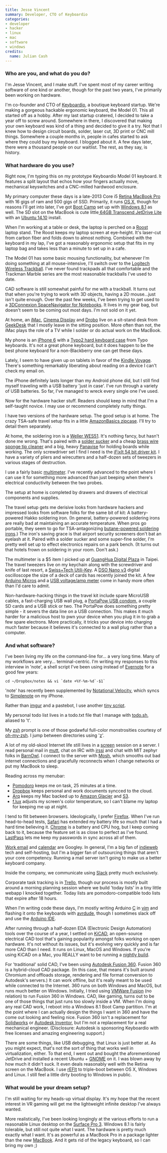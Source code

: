 ```yaml
---
title: Jesse Vincent
summary: Developer, CTO of Keyboardio
categories:
- developer
- hacker
- linux
- mac
- software
- windows
credits:
  name: Julian Cash
---
```


### Who are you, and what do you do?

I'm Jesse Vincent, and I make stuff. I've spent most of my career writing software of one kind or another, though for the past two years, I've primarily been working on hardware.

I'm co-founder and CTO of [Keyboardio](http://www.keyboard.io/ "Jesse's keyboard startup."), a boutique keyboard startup. We're making a gorgeous hackable ergonomic keyboard, the Model 01. This all started off as a hobby. After my last startup cratered, I decided to take a year off to screw around. Somewhere in there, I discovered that making your own keyboard was kind of a thing and decided to give it a try. Not that I knew how to design circuit boards, solder, laser cut, 3D print or CNC mill things. Somewhere a couple months in, people in cafes started to ask where they could buy my keyboard. I blogged about it. A few days later, there were a thousand people on our waitlist. The rest, as they say, is history.

### What hardware do you use?

Right now, I'm typing this on my prototype Keyboardio Model 01 keyboard. It features a split layout that echos how your fingers actually move, mechanical keyswitches and a CNC-milled hardwood enclosure.

My primary computer these days is a late-2013 Core i5 [Retina MacBook Pro][macbook-pro] with 16 gigs of ram and 500 gigs of SSD. Primarily, it runs [OS X][macos], though for reasons I'll get into later, I've got [Boot Camp][boot-camp] set up with [Windows 8.1][windows-8] as well. The SD slot on the MacBook is cute little[ 64GB Transcend JetDrive Lite][jetdrive-lite] with an [Ubuntu 14.10][ubuntu] install.

When I'm working at a table or desk, the laptop is perched on a [Roost][] laptop stand. The Roost keeps my laptop screen at eye-height. It's laser-cut from carbon fiber and folds down to almost nothing. Combined with the keyboard in my lap, I've got a reasonably ergonomic setup that fits in my laptop bag and takes less than a minute to set up in a cafe.

The Model 01 has some basic mousing functionality, but whenever I'm doing something at all mouse-intensive, I'll switch over to the [Logitech Wireless Trackball][wireless-trackball-m570]. I've never found trackpads all that comfortable and the Trackman Marble series are the most reasonable trackballs I've used to date.

CAD software is still somewhat painful for me with a trackball. It turns out that when you're trying to work with 3D objects, having a 2D mouse...just isn't quite enough. Over the past few weeks, I've been trying to get used to a [3DConnexion SpaceNavigator for Notebooks][spacenavigator-notebook]. It lives in my gear bag, but doesn't seem to be coming out most days. I'm not sold on it yet.

At home, an [iMac][], [Cinema Display][cinema-display] and [Drobo][] live on a sit-stand desk from [GeekDesk][] that I mostly leave in the sitting position. More often than not, the iMac plays the role of a TV while I solder or do actual work on the MacBook.

My phone is an [iPhone 6][iphone-6] with a [Typo2 hard keyboard case][typo2] from Typo keyboards. It's not a great phone keyboard, but it does happen to be the best phone keyboard for a non-Blackberry one can get these days.

Lately, I seem to have given up on tablets in favor of the [Kindle Voyage][kindle-voyage]. There's something remarkably liberating about reading on a device I can't check my email on.

The iPhone definitely lasts longer than my Android phone did, but I still find myself traveling with a USB battery 'just in case'. I've run through a variety of USB batteries. So far, I've managed to wreck every single one I've used.

Now for the hardware hacker stuff. Readers should keep in mind that I'm a self-taught novice. I may use or recommend completely nutty things.

I have two versions of the hardware setup. The good setup is at home. The crazy TSA-safe travel setup fits in a little [AmazonBasics zipcase][amazonbasics-universal-travel-case]. I'll try to detail them separately.

At home, the soldering iron is a [Weller WES51][wes51]. It's nothing fancy, but hasn't done me wrong. That's paired with a [solder sucker][solder-sucker] and a cheap [brass wire sponge tip cleaner][brass-sponge-solder-tip-cleaner] and a big, heavy [Panavise][pv-201] for holding boards while working. The only screwdriver set I find I need is the [iFixIt 54 bit driver kit][54-bit-driver-kit]. I have a variety of pliers and wirecutters and a half-dozen sets of tweezers in various stages of destruction.

I use a fairly basic [multimeter][ex330]. I've recently advanced to the point where I can use it for something more advanced than just beeping when there's electrical conductivity between the two probes.

The setup at home is completed by drawers and drawers of electrical components and supplies.

The travel setup gets me derisive looks from hardware hackers and impressed looks from software folks for the same bit of kit: A battery-powered Hakko soldering iron. (In general, battery-powered soldering irons are really bad at maintaining an accurate temperature. When pros go portable, they seem to go for TSA-antagonizing [butane-powered soldering irons][solderpro-50].) The iron's saving grace is that airport security screeners don't bat an eyelash at it. Paired with a solder sucker and some super-fine solder, I'm pretty well set up to effect electronics repairs on a park bench. (It turns out that hotels frown on soldering in your room. Don't ask.)

The multimeter is a $5 item I picked up at [GuangHua Digital Plaza](http://www.gh3c.com.tw/ "A six story electronics market in Taipei.") in Taipei. The travel tweezers live on my keychain along with the screwdriver and knife of last resort, a [Swiss+Tech Utili-Key][utili-key]. A [DSO Nano v3][dso-nano-v3] digital oscilloscope the size of a deck of cards has recently joined the kit. A few [Arduino Micros][arduino-micro] and a [USB voltage/amp meter][usb-mini-charger-doctor] come in handy more often than I'd care to admit.

Non-hardware-hacking things in the travel kit include spare MicroUSB cables, a fast-charging USB wall plug, a [PortaPow USB condom][fast-charge-data-block-usb-adaptor], a couple SD cards and a USB stick or two. The PortaPow does something pretty simple - it severs the data line on a USB connection. This makes it much harder for a malicious host to pwn your device when you plug it in to grab a few spare electrons. More practically, it tricks your device into charging much faster because it believes it's connected to a wall plug rather than a computer.

### And what software?

I've been living my life on the command-line for... a very long time. Many of my workflows are very... terminal-centric. I'm writing my responses to this interview in 'note', a shell script I've been using instead of [Evernote][] for a good few years:

    cd ~/Dropbox/notes && vi `date +%Y-%m-%d`-$1`

'note' has recently been supplemented by [Notational Velocity][notational-velocity], which syncs to [Simplenote][simplenote-ios] on my iPhone.

Rather than [imgur][] and a pastebot, I use another [tiny script](https://github.com/obra/bin/blob/master/tempfiler "Jesse's custom image-sharing script on GitHub.").

My personal todo list lives in a todo.txt file that I manage with [todo.sh][], aliased to 't'.

My [zsh][] prompt is one of those godawful full-color monstrosities courtesy of [oh-my-zsh][]. I jump between directories using '[z][]'.

A lot of my old-skool Internet life still lives in a [screen][] session on a server. I read personal mail in [mutt][], chat on IRC with [irssi][] and chat with MIT zephyr folks in [BarnOwl][]. I connect to the server with [Mosh][], which smooths out bad internet connections and gracefully reconnects when I change networks or put my MacBook to sleep.

Reading across my menubar:

- [Pomodoro][] keeps me on task, 25 minutes at a time.
- [Dropbox][] keeps personal and work documents syncced to the cloud.
- [Arq][] keeps my Mac backed up to [Amazon Glacier][glacier] and [S3][].
- [f.lux][] adjusts my screen's color temperature, so I can't blame my laptop for keeping me up at night.

I tend to flit between browsers. Ideologically, I prefer [Firefox][]. When I've run head-to-head tests, [Safari][] has extended my battery life so much that I had a hard time believing it. [Chrome][] is a battery and CPU hog, but I keep coming back to it, because the feature set is as close to perfect as I've found. [LastPass][] lets me keep my passwords in sync across all of them.

[Work email][gmail] and [calendar][google-calendar] are Googley. In general, I'm a big fan of [indieweb](http://indiewebcamp.com/ "An independent web group.") tech and self-hosting, but I'm a bigger fan of outsourcing things that aren't your core competency. Running a mail server isn't going to make us a better keyboard company.

Inside the company, we communicate using [Slack][] pretty much exclusively.

Corporate task tracking is in [Trello][], though our process is mostly built around a morning planning session where we build 'today lists' in a tiny little webapp I knocked together. Today lists are pomodoro-compatible todo lists that expire after 18 hours.

When I'm writing code these days, I'm mostly writing Arduino [C][] in [vim][] and flashing it onto the keyboards with [avrdude][], though I sometimes slack off and use the [Arduino IDE][arduino-ide].

After running through a half-dozen EDA (Electronic Design Automation) tools over the course of a year, I settled on [KiCAD][], an open-source electrical CAD tool that's gaining popularity amongst folks working on open hardware. It's not without its issues, but it's evolving very quickly and is far more CAD than I need. It runs on Linux, MacOS and Windows. If you're using KiCAD on a Mac, you REALLY want to be running a [nightly build](http://downloads.kicad-pcb.org/osx/ "Nightly Mac builds of KiCAD.").

For 'traditional' solid CAD, I've been using [Autodesk Fusion 360][fusion-360]. Fusion 360 is a hybrid-cloud CAD package. (In this case, that means it's built around Chromium and offloads storage, rendering and file format conversion to Autodesk's servers.) It can work offline, but it's really meant to be used while connected to the Internet. 360 runs on both Windows and MacOS, but runs much better on Windows. Initially, I tried using [VMWare Fusion][vmware-fusion] (no relation) to run Fusion 360 in Windows. CAD, like gaming, turns out to be one of those things that just runs too slowly inside a VM. When I'm doing any real CAD work, I reboot into a Windows 8.1 Boot Camp partition. I'm at the point where I can actually design the things I want in 360 and have the come out looking and feeling nice. Fusion 360 isn't a replacement for [Solidworks][] or [Autodesk Inventor][inventor], but I'm not a replacement for a real mechanical engineer. (Disclosure: Autodesk is sponsoring Keyboardio with free licenses and amazing engineering support.)

There are some things, like USB debugging, that Linux is just better at. As you might expect, that's not the sort of thing that works well in virtualization, either. To that end, I went out and bought the aforementioned JetDrive and installed a recent Ubuntu + [GNOME][] on it. I was blown away by how much it didn't suck. It even deals reasonably well with the Retina screen on the MacBook. I use [rEFIt][] to triple-boot between OS X, Windows and Linux. I still feel a little dirty booting to Windows in public.

### What would be your dream setup?

I'm still waiting for my heads-up virtual display. It's my hope that the recent interest in VR gaming will get me the lightweight infinite desktop I've always wanted.

More realistically, I've been looking longingly at the various efforts to run a reasonable Linux desktop on the [Surface Pro 3][surface-pro-3]. Windows 8.1 is fairly tolerable, but still not quite what I want. The hardware is pretty much exactly what I want. It's as powerful as a MacBook Pro in a package lighter than the new [MacBook][macbook.2]. And it gets rid of the legacy keyboard, so I can bring my own ;)

[54-bit-driver-kit]: https://www.ifixit.com/Store/Parts/64-Bit-Driver-Kit/IF145-299-1 "A set of precision screwdrivers."
[amazonbasics-universal-travel-case]: https://www.amazon.com/AmazonBasics-Universal-Travel-Electronics-Accessories/dp/B002VPE1QG "A travel case."
[arduino-micro]: https://www.arduino.cc/en/Main/arduinoBoardMicro "A small microcontroller board."
[brass-sponge-solder-tip-cleaner]: https://www.adafruit.com/products/1172 "A soldering iron cleaner."
[cinema-display]: https://en.wikipedia.org/wiki/Apple_Cinema_Display "An LCD display."
[drobo]: http://en.wikipedia.org/wiki/Drobo#Overview "A hardware-based backup system."
[dso-nano-v3]: https://www.seeedstudio.com/wiki/DSO_Nano_v3 "A digital oscilloscope."
[ex330]: https://www.adafruit.com/products/308 "A multimeter."
[fast-charge-data-block-usb-adaptor]: http://www.portablepowersupplies.co.uk/portapow-fast-charge-data-block-usb-adaptor/ "A USB charging and data blocking device."
[geekdesk]: https://www.geekdesk.com/ "An electronic, height-adjustable desk."
[imac]: https://www.apple.com/imac/ "An all-in-one computer."
[iphone-6]: https://en.wikipedia.org/wiki/IPhone_6 "A smartphone."
[jetdrive-lite]: http://us.transcend-info.com/apple/jetdrivelite/ "A flash storage SD card for the MacBook Air and MacBook Pro."
[kindle-voyage]: https://www.amazon.com/High-Resolution-Display-Adaptive-PagePress-Sensors/dp/B00IOY8XWQ "A high-resolution ebook reader."
[macbook-pro]: https://www.apple.com/macbook-pro/ "A laptop."
[macbook.2]: https://en.wikipedia.org/wiki/MacBook_(2015_version) "A very thin 12 inch laptop."
[pv-201]: https://www.adafruit.com/products/151 "A mini-vice."
[roost]: https://www.therooststand.com/ "A foldable laptop stand."
[solder-sucker]: https://www.adafruit.com/products/148 "A tool for removing solder."
[solderpro-50]: https://www.sparkfun.com/products/9450 "A butane-powered soldering iron."
[spacenavigator-notebook]: https://www.3dconnexion.com/products/spacenavigator-for-notebooks.html "A 3D mouse."
[typo2]: https://www.amazon.com/Typo2-Keyboard-for-iPhone-6/dp/B00O49D29Y "An iPhone case with a built-in keyboard."
[usb-mini-charger-doctor]: https://www.amazon.com/BESTOPE®-Charger-Doctor-Current-Voltage/dp/B00GC9I61I "A USB-powered voltage test tool."
[utili-key]: https://www.thinkgeek.com/product/6d98/ "A 6-in-1 tool that folds into the shape of a key."
[wes51]: https://www.amazon.com/Weller-WES51-Analog-Soldering-Station/dp/B000BRC2XU "A soldering station."
[wireless-trackball-m570]: https://www.logitech.com/en-us/product/wireless-trackball-m570 "A wireless trackball."
[arduino-ide]: https://www.arduino.cc/en/Main/Software "A development environment for Arduino hardware."
[arq]: https://www.arqbackup.com/ "S3-based backup for the Mac."
[avrdude]: https://github.com/sigmike/avrdude "A utility for changing the ROM and EEPROM of AVR microcontrollers."
[barnowl]: https://barnowl.mit.edu/ "A multi-protocol command-line IM client."
[boot-camp]: https://en.wikipedia.org/wiki/Boot_Camp_(software) "Software to allow Macs to run Windows natively."
[c]: https://en.wikipedia.org/wiki/C_(programming_language) "A compiled programming language."
[chrome]: https://www.google.com/intl/en/chrome/browser/ "A WebKit-based browser, where each tab runs in its own thread."
[dropbox]: https://www.dropbox.com/ "Online syncing and storage."
[evernote]: https://evernote.com/ "Online software for capturing notes."
[f.lux]: https://justgetflux.com/ "A tool to make the colour of your screen adapt to the current time of day."
[firefox]: https://www.mozilla.org/en-US/firefox/new/ "A cross-platform open-source web browser."
[fusion-360]: https://www.autodesk.com/products/fusion-360/overview "Cloud-based CAD/CAM software."
[glacier]: https://aws.amazon.com/glacier/ "A data archiving service."
[gmail]: https://mail.google.com/mail/ "Web-based email."
[gnome]: https://www.gnome.org/ "A desktop system for *nix operating systems."
[google-calendar]: https://en.wikipedia.org/wiki/Google_Calendar "A web-based calendar client."
[imgur]: https://imgur.com/ "An image sharing service."
[inventor]: https://www.autodesk.com/products/inventor/overview "3D CAD software for mechanical designers."
[irssi]: https://irssi.org/ "A CLI irc client."
[kicad]: http://kicad-pcb.org/ "Open-source CAD software."
[lastpass]: https://lastpass.com/ "A password manager."
[macos]: https://en.wikipedia.org/wiki/MacOS "An operating system for Mac hardware."
[mosh]: https://mosh.org/ "A remote terminal shell system."
[mutt]: http://www.mutt.org/ "A command-line email client."
[notational-velocity]: http://notational.net/ "A clever note-taking app for the Mac."
[oh-my-zsh]: https://github.com/robbyrussell/oh-my-zsh "A framework of extensions and themes for the zsh shell."
[pomodoro]: http://pomodoro.ugolandini.com/ "Mac software for better managing your time."
[refit]: http://refit.sourceforge.net "A boot menu for Intel-based computers."
[s3]: https://aws.amazon.com/s3/ "Cloud-based Internet storage magic."
[safari]: https://www.apple.com/safari/ "A fast web browser."
[screen]: http://www.gnu.org/software/screen/ "Think of it as tabs for your *nix terminal."
[simplenote-ios]: https://itunes.apple.com/us/app/simplenote/id289429962 "A note app with cloud syncing."
[slack]: https://slack.com/ "A collaboration service."
[solidworks]: https://www.3ds.com/products-services/solidworks/ "Modelling/CAD software."
[surface-pro-3]: https://en.wikipedia.org/wiki/Microsoft_Surface_Pro_3 "A 12 inch Windows 8.1 Pro tablet."
[todo.sh]: http://ginatrapani.github.io/todo.txt-cli/ "A command-line interface for your todo.txt file."
[trello]: https://trello.com/ "A project management service."
[ubuntu]: https://www.ubuntu.com/ "A Unix distribution."
[vim]: http://www.vim.org/ "A command-line text editor."
[vmware-fusion]: https://www.vmware.com/products/fusion.html "A PC emulator for the Mac."
[windows-8]: https://en.wikipedia.org/wiki/Windows_8 "An operating system for PC and tablet computers."
[z]: https://github.com/rupa/z "A command-line tool for quickly moving between directories."
[zsh]: http://www.zsh.org/ "An interactive shell and scripting language."
